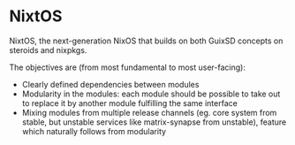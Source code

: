 # NixtOS

NixtOS, the next-generation NixOS that builds on both GuixSD concepts on
steroids and nixpkgs.

The objectives are (from most fundamental to most user-facing):
 * Clearly defined dependencies between modules
 * Modularity in the modules: each module should be possible to take out to
   replace it by another module fulfilling the same interface
 * Mixing modules from multiple release channels (eg. core system from stable,
   but unstable services like matrix-synapse from unstable), feature which
   naturally follows from modularity
